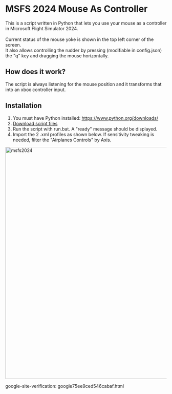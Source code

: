 # MSFS 2024 Mouse As Controller
This is a script written in Python that lets you use your mouse as a controller in Microsoft Flight Simulator 2024.\
\
Current status of the mouse yoke is shown in the top left corner of the screen.\
It also allows controlling the rudder by pressing (modifiable in config.json) the "q" key and dragging the mouse horizontally.

## How does it work?
The script is always listening for the mouse position and it transforms that into an xbox controller input. 

## Installation
1. You must have Python installed: https://www.python.org/downloads/
2. [Download script files](https://github.com/dimeddy46/MSFS-2024-mouse-to-controller/archive/refs/heads/main.zip)
3. Run the script with run.bat. A "ready" message should be displayed.
4. Import the 2 .xml profiles as shown below. If sensitivity tweaking is needed, filter the "Airplanes Controls" by Axis.
<img width="1020" height="725" alt="msfs2024" src="https://github.com/user-attachments/assets/c3848e4c-2fcc-45e4-b5d7-889f7c096678" />


google-site-verification: google75ee9ced546cabaf.html
